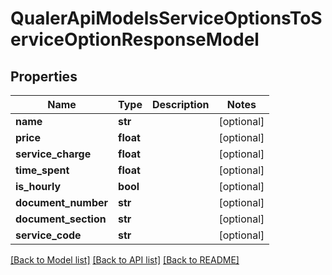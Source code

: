 # QualerApiModelsServiceOptionsToServiceOptionResponseModel

## Properties
Name | Type | Description | Notes
------------ | ------------- | ------------- | -------------
**name** | **str** |  | [optional] 
**price** | **float** |  | [optional] 
**service_charge** | **float** |  | [optional] 
**time_spent** | **float** |  | [optional] 
**is_hourly** | **bool** |  | [optional] 
**document_number** | **str** |  | [optional] 
**document_section** | **str** |  | [optional] 
**service_code** | **str** |  | [optional] 

[[Back to Model list]](../README.md#documentation-for-models) [[Back to API list]](../README.md#documentation-for-api-endpoints) [[Back to README]](../README.md)


